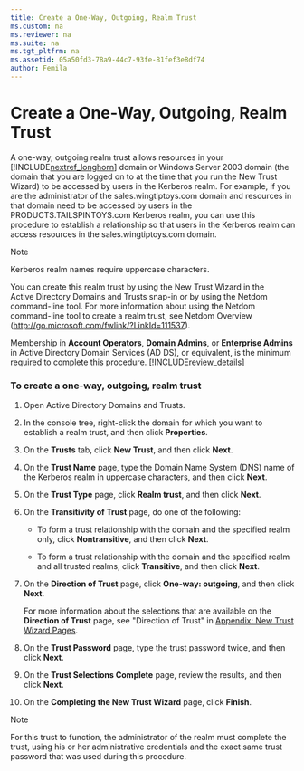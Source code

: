 ```yaml
---
title: Create a One-Way, Outgoing, Realm Trust
ms.custom: na
ms.reviewer: na
ms.suite: na
ms.tgt_pltfrm: na
ms.assetid: 05a50fd3-78a9-44c7-93fe-81fef3e8df74
author: Femila
---
```

# Create a One-Way, Outgoing, Realm Trust
  A one\-way, outgoing realm trust allows resources in your [!INCLUDE[nextref_longhorn](../Token/nextref_longhorn_md.md)] domain or Windows Server 2003 domain \(the domain that you are logged on to at the time that you run the New Trust Wizard\) to be accessed by users in the Kerberos realm. For example, if you are the administrator of the sales.wingtiptoys.com domain and resources in that domain need to be accessed by users in the PRODUCTS.TAILSPINTOYS.com Kerberos realm, you can use this procedure to establish a relationship so that users in the Kerberos realm can access resources in the sales.wingtiptoys.com domain.  
  
> [!NOTE]  
>  Kerberos realm names require uppercase characters.  
  
 You can create this realm trust by using the New Trust Wizard in the Active Directory Domains and Trusts snap\-in or by using the Netdom command\-line tool. For more information about using the Netdom command\-line tool to create a realm trust, see Netdom Overview \([http:\/\/go.microsoft.com\/fwlink\/?LinkId\=111537](http://go.microsoft.com/fwlink/?LinkId=111537)\).  
  
 Membership in **Account Operators**, **Domain Admins**, or **Enterprise Admins** in Active Directory Domain Services \(AD DS\), or equivalent, is the minimum required to complete this procedure. [!INCLUDE[review_details](../Token/review_details_md.md)]  
  
### To create a one\-way, outgoing, realm trust  
  
1.  Open Active Directory Domains and Trusts.  
  
2.  In the console tree, right\-click the domain for which you want to establish a realm trust, and then click **Properties**.  
  
3.  On the **Trusts** tab, click **New Trust**, and then click **Next**.  
  
4.  On the **Trust Name** page, type the Domain Name System \(DNS\) name of the Kerberos realm in uppercase characters, and then click **Next**.  
  
5.  On the **Trust Type** page, click **Realm trust**, and then click **Next**.  
  
6.  On the **Transitivity of Trust** page, do one of the following:  
  
    -   To form a trust relationship with the domain and the specified realm only, click **Nontransitive**, and then click **Next**.  
  
    -   To form a trust relationship with the domain and the specified realm and all trusted realms, click **Transitive**, and then click **Next**.  
  
7.  On the **Direction of Trust** page, click **One\-way: outgoing**, and then click **Next**.  
  
     For more information about the selections that are available on the **Direction of Trust** page, see "Direction of Trust" in [Appendix: New Trust Wizard Pages](../Topic/Appendix--New-Trust-Wizard-Pages.md).  
  
8.  On the **Trust Password** page, type the trust password twice, and then click **Next**.  
  
9. On the **Trust Selections Complete** page, review the results, and then click **Next**.  
  
10. On the **Completing the New Trust Wizard** page, click **Finish**.  
  
> [!NOTE]  
>  For this trust to function, the administrator of the realm must complete the trust, using his or her administrative credentials and the exact same trust password that was used during this procedure.  
  
  